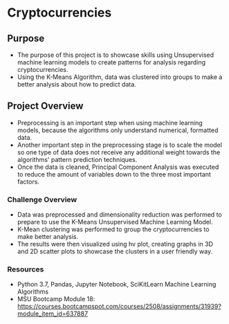 # Cryptocurrencies

## Purpose
- The purpose of this project is to showcase skills using Unsupervised machine learning models to create patterns for analysis regarding cryptocurrencies. 
- Using the K-Means Algorithm, data was clustered into groups to make a better analysis about how to predict data. 

## Project Overview
- Preprocessing is an important step when using machine learning models, because the algorithms only understand numerical, formatted data. 
- Another important step in the preprocessing stage is to scale the model so one type of data does not receive any additional weight towards the algorithms' pattern prediction techniques. 
- Once the data is cleaned, Principal Component Analysis was executed to reduce the amount of variables down to the three most important factors. 


### Challenge Overview
- Data was preprocessed and dimensionality reduction was performed to prepare to use the K-Means Unsupervised Machine Learning Model. 
- K-Mean clustering was performed to group the cryptocurrencies to make better analysis. 
- The results were then visualized using hv plot, creating graphs in 3D and 2D scatter plots to showcase the clusters in a user friendly way. 


### Resources
- Python 3.7, Pandas, Jupyter Notebook, SciKitLearn Machine Learning Algorithms
- MSU Bootcamp Module 18: https://courses.bootcampspot.com/courses/2508/assignments/31939?module_item_id=637887
